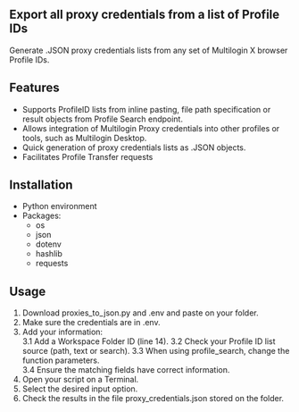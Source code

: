 ## Export all proxy credentials from a list of Profile IDs
Generate .JSON proxy credentials lists from any set of Multilogin X browser Profile IDs. 

## Features
- Supports ProfileID lists from inline pasting, file path specification or result objects from Profile Search endpoint.
- Allows integration of Multilogin Proxy credentials into other profiles or tools, such as Multilogin Desktop.
- Quick generation of proxy credentials lists as .JSON objects.
- Facilitates Profile Transfer requests

## Installation
- Python environment
- Packages:
  - os
  - json
  - dotenv
  - hashlib
  - requests

## Usage
  1. Download proxies_to_json.py and .env and paste on your folder.
  2. Make sure the credentials are in .env.
  3. Add your information:	
  		3.1	Add a Workspace Folder ID (line 14).
			3.2 Check your Profile ID list source (path, text or search).
			3.3 When using profile_search, change the function parameters.	
	 		3.4 Ensure the matching fields have correct information.
  4. Open your script on a Terminal.
  5. Select the desired input option.
  6. Check the results in the file proxy_credentials.json stored on the folder.

